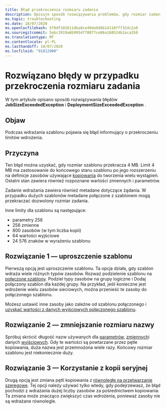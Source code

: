 ```yaml
---
title: Błąd przekroczenia rozmiaru zadania
description: Opisuje sposób rozwiązywania problemów, gdy rozmiar zadania lub szablon jest zbyt duży.
ms.topic: troubleshooting
ms.date: 10/07/2020
ms.openlocfilehash: 5f0df102611dba8ce49da948b14110fff32dc2a9
ms.sourcegitcommit: 5abc3919a6b99547f8077ce86a168524b2aca350
ms.translationtype: MT
ms.contentlocale: pl-PL
ms.lasthandoff: 10/07/2020
ms.locfileid: "91812900"
---
```

# <a name="resolve-errors-for-job-size-exceeded"></a>Rozwiązano błędy w przypadku przekroczenia rozmiaru zadania

W tym artykule opisano sposób rozwiązywania błędów **JobSizeExceededException** i **DeploymentSizeExceededException** .

## <a name="symptom"></a>Objaw

Podczas wdrażania szablonu pojawia się błąd informujący o przekroczeniu limitów wdrożenia.

## <a name="cause"></a>Przyczyna

Ten błąd można uzyskać, gdy rozmiar szablonu przekracza 4 MB. Limit 4 MB ma zastosowanie do końcowego stanu szablonu po jego rozszerzeniu na definicje zasobów używające [kopiowania](copy-resources.md) do tworzenia wielu wystąpień. Ostatni stan zawiera również rozpoznane wartości zmiennych i parametrów.

Zadanie wdrażania zawiera również metadane dotyczące żądania. W przypadku dużych szablonów metadane połączone z szablonem mogą przekraczać dozwolony rozmiar zadania.

Inne limity dla szablonu są następujące:

* parametry 256
* 256 zmienne
* 800 zasobów (w tym liczba kopii)
* 64 wartości wyjściowe
* 24 576 znaków w wyrażeniu szablonu

## <a name="solution-1---simplify-template"></a>Rozwiązanie 1 — uproszczenie szablonu

Pierwszą opcją jest uproszczenie szablonu. Ta opcja działa, gdy szablon wdraża wiele różnych typów zasobów. Rozważ podzielenie szablonu na [połączone szablony](linked-templates.md). Podziel typy zasobów na grupy logiczne i Dodaj połączony szablon dla każdej grupy. Na przykład, jeśli konieczne jest wdrożenie wielu zasobów sieciowych, można przenieść te zasoby do połączonego szablonu.

Możesz ustawić inne zasoby jako zależne od szablonu połączonego i [uzyskać wartości z danych wyjściowych połączonego szablonu](linked-templates.md#get-values-from-linked-template).

## <a name="solution-2---reduce-name-size"></a>Rozwiązanie 2 — zmniejszanie rozmiaru nazwy

Spróbuj skrócić długość nazw używanych dla [parametrów](template-parameters.md), [zmiennych](template-variables.md)i danych [wyjściowych](template-outputs.md). Gdy te wartości są powtarzane przez pętle kopiowania, duża nazwa jest przemnożona wiele razy. Końcowy rozmiar szablonu jest niekoniecznie duży.

## <a name="solution-3---use-serial-copy"></a>Rozwiązanie 3 — Korzystanie z kopii seryjnej

Drugą opcją jest zmiana pętli kopiowania z [równoległe na przetwarzanie szeregowe](copy-resources.md#serial-or-parallel). Tej opcji należy używać tylko wtedy, gdy podejrzewasz, że błąd pochodzi z wdrażania dużej liczby zasobów za pośrednictwem kopiowania. Ta zmiana może znacząco zwiększyć czas wdrożenia, ponieważ zasoby nie są wdrażane równolegle.

